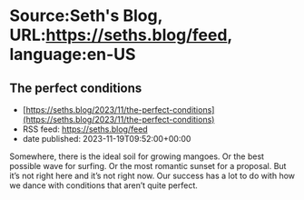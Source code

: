 # Source:Seth's Blog, URL:https://seths.blog/feed, language:en-US

## The perfect conditions
 - [https://seths.blog/2023/11/the-perfect-conditions](https://seths.blog/2023/11/the-perfect-conditions)
 - RSS feed: https://seths.blog/feed
 - date published: 2023-11-19T09:52:00+00:00

Somewhere, there is the ideal soil for growing mangoes. Or the best possible wave for surfing. Or the most romantic sunset for a proposal. But it&#8217;s not right here and it&#8217;s not right now. Our success has a lot to do with how we dance with conditions that aren&#8217;t quite perfect.

